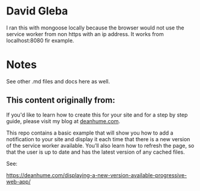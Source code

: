 
# David Gleba

I  ran this with mongoose locally because the browser would not use the service worker from non https with an ip address. It works from localhost:8080 fir example.

# Notes

See other .md files and docs here as well.


## This content originally from:

If you'd like to learn how to create this for your site and for a step by step guide, please visit my blog at [deanhume.com](https://deanhume.com).

This repo contains a basic example that will show you how to add a notification to your site and display it each time that there is a new version of the service worker available. You’ll also learn how to refresh the page, so that the user is up to date and has the latest version of any cached files. 

See:

  https://deanhume.com/displaying-a-new-version-available-progressive-web-app/

